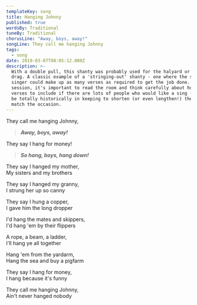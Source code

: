 ```yaml
---
templateKey: song
title: Hanging Johnny
published: true
wordsBy: Traditional
tuneBy: Traditional
chorusLine: "Away, boys, away!"
songLine: They call me hanging Johnny
tags:
  - song
date: 2019-03-07T08:05:12.000Z
description: >-
  With a double pull, this shanty was probably used for the halyard or a long
  drag. A classic example of a 'stringing-out' shanty - one where the shanty
  singer could make up as many verses as required to get the job done. Sung at a
  session, it's important to read the room and think carefully about how many
  verses to include if there are lots of people who would like a sing - it would
  be totally historically in keeping to shorten (or even lengthen!) the song to
  match the occasion.
---
```

They call me hanging Johnny,

> ***Away, boys, away!***

They say I hang for money!

> ***So hang, boys, hang down!***

They say I hanged my mother,\
My sisters and my brothers

They say I hanged my granny,\
I strung her up so canny

They say I hung a copper,\
I gave him the long dropper

I'd hang the mates and skippers,\
I'd hang 'em by their flippers

A rope, a beam, a ladder,\
I'll hang ye all together

Hang 'em from the yardarm,\
Hang the sea and buy a pigfarm

They say I hang for money,\
I hang because it's funny

They call me hanging Johnny,\
Ain't never hanged nobody

